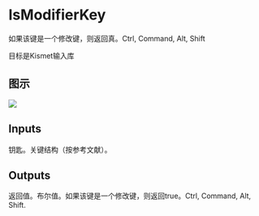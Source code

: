 # IsModifierKey

如果该键是一个修改键，则返回真。Ctrl, Command, Alt, Shift

目标是Kismet输入库

## 图示

![]($-20221218-19245332.png)

## Inputs

钥匙。关键结构（按参考文献）。  

## Outputs

返回值。布尔值。如果该键是一个修改键，则返回true。Ctrl, Command, Alt, Shift.
